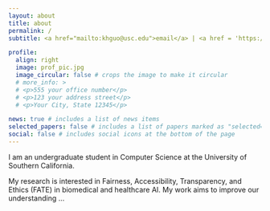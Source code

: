 ```yaml
---
layout: about
title: about
permalink: /
subtitle: <a href="mailto:khguo@usc.edu">email</a> | <a href = 'https://scholar.google.com/citations?user=3VM1a_oAAAAJ&hl=en'>google scholar</a>

profile:
  align: right
  image: prof_pic.jpg
  image_circular: false # crops the image to make it circular
  # more_info: >
  # <p>555 your office number</p>
  # <p>123 your address street</p>
  # <p>Your City, State 12345</p>

news: true # includes a list of news items
selected_papers: false # includes a list of papers marked as "selected={true}"
social: false # includes social icons at the bottom of the page
--- 
```


I am an undergraduate student in Computer Science at the University of Southern California.

My research is interested in Fairness, Accessibility, Transparency, and Ethics (FATE) in biomedical and healthcare AI. My work aims to improve our understanding ...

<!-- Tell the world about yourself. Link to your favorite [subreddit](http://reddit.com). You can put a picture in, too. The code is already in, just name your picture `prof_pic.jpg` and put it in the `img/` folder. -->

<!-- Put your address / P.O. box / other info right below your picture. You can also disable any of these elements by editing `profile` property of the YAML header of your `_pages/about.md`. Edit `_bibliography/papers.bib` and Jekyll will render your [publications page](/al-folio/publications/) automatically.

Link to your social media connections, too. This theme is set up to use [Font Awesome icons](https://fontawesome.com/) and [Academicons](https://jpswalsh.github.io/academicons/), like the ones below. Add your Facebook, Twitter, LinkedIn, Google Scholar, or just disable all of them. -->
